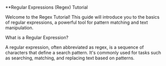 **Regular Expressions (Regex) Tutorial

Welcome to the Regex Tutorial! This guide will introduce you to the basics of regular expressions, a powerful tool for pattern matching and text manipulation.

What is a Regular Expression?

A regular expression, often abbreviated as regex, is a sequence of characters that define a search pattern. It's commonly used for tasks such as searching, matching, and replacing text based on patterns.
